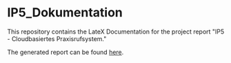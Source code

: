 # IP5_Dokumentation

This repository contains the LateX Documentation for the project report "IP5 - Cloudbasiertes Praxisrufsystem."

The generated report can be found [here](https://github.com/IP5-Cloudbasiertes-Praxisrufsystem/IP5-documentation/blob/main/out/cloudbasiertes_praxisrufsystem.pdf). 

